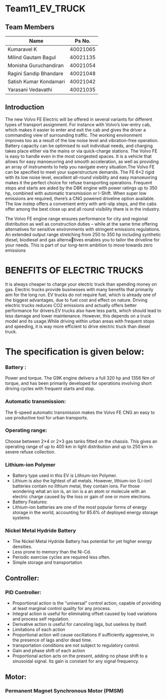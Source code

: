 # Team11_EV_TRUCK

## Team Members
| Name   |     Ps No.     |  
|----------|:-------------:|
|Kumaravel K|40021065|
|Milind Gautam Bagul|40021135|
|Monisha Guruchandiran | 40021054 | 
|Ragini Sandip Bhandare|40021048|
|Satish Kumar Kondamari|40021042|
|Yarasani Vedavathi|40021035|




## Introduction
The new Volvo FE Electric will be offered in several variants for different types of transport 
assignment. For instance with Volvo’s low-entry cab, which makes it easier to enter and exit the cab 
and gives the driver a commanding view of surrounding traffic. The working environment improves 
too as a result of the low noise level and vibration-free operation. Battery capacity can be optimised 
to suit individual needs, and charging takes place either via the mains or via quick-charge stations.
The Volvo FE is easy to handle even in 
the most congested spaces. It is a vehicle that allows for easy manoeuvring and 
smooth acceleration, as well as providing 
an array of instruments to help you navigate every situation.The Volvo FE can be specified to meet 
your superstructure demands. The FE 6×2 rigid with its low noise level, excellent all-round visibility and 
easy manoeuvring makes it the perfect choice for refuse transporting operations. Frequent stops and starts 
are aided by the D8K engine with power ratings up to 350 hp, combined with automatic transmission or 
I-Shift. When super low emissions are required, there’s a CNG powered driveline option available. The low 
instep offers a convenient entry with anti-slip steps, and the cabs offer among the best close up and all round visibility there is in the industry.

The Volvo FE engine range ensures 
performance for city and regional distribution as well as construction duties – while at the same time 
offering alternatives for sensitive environments with stringent emissions regulations. An extended 
output range stretching from 250 to 350 hp including synthetic diesel, biodiesel and gas alternatives enables you to tailor the driveline for your needs. This is part of our long-term ambition to move 
towards zero emissions

# BENEFITS OF ELECTRIC TRUCKS

It is always cheaper to charge your electric truck than spending money on gas. Electric trucks provide businesses with many benefits that primarily aim for the long run.
EV trucks do not require fuel, which is already one of the biggest advantages, due to fuel cost and effect on nature.
Driving electric trucks reduces CO2 emissions and actually offers better performance for drivers.EV trucks also have less parts, which should lead to less damage and lower maintenance. 
However, this depends on a truck model and its usage.While driving within urban areas with frequent stops and speeding, it is way more efficient to drive electric truck than diesel truck.
# The specification is given below:

### Battery :
Power and torque.
The G9K engine delivers a full 320 hp 
and 1356 Nm of torque, and has been 
primarily developed for operations 
involving short driving cycles with frequent starts and stop.
### Automatic transmission:
The 6-speed automatic transmission 
makes the Volvo FE CNG an easy to use 
productive tool for urban transports.
### Operating range:
Choose between 2×4 or 2×3 gas tanks 
fitted on the chassis. This gives an 
operating range of up to 400 km in light 
distribution and up to 250 km in severe 
refuse collection.

### Lithium-ion Polymer
-	Battery type used in this EV is Lithium-ion Polymer. 
-	Lithium is also the lightest of all metals. However, lithium-ion (Li-ion) batteries contain no lithium metal, they contain ions. For those wondering what an ion is, an ion is a an atom or molecule with an electric charge caused by the loss or gain of one or more electrons.
-	Battery Features:
-	Lithium-ion batteries are one of the most popular forms of energy storage in the world, accounting for 85.6% of deployed energy storage systems

###  Nickel Metal Hydride Battery
- The Nickel Metal Hydride Battery has potential for yet higher energy densities. 
- Less prone to memory than the Ni-Cd.
-  Periodic exercise cycles are required less often. 
-  Simple storage and transportation
## Controller:
### PID Controller:
- Proportional action is the “universal” control action, capable of providing at least marginal control quality for any process.
- Integral action is useful for eliminating offset caused by load variations and process self regulation.
- Derivative action is useful for canceling lags, but useless by itself.
- Limitations of each action
- Proportional action will cause oscillations if sufficiently aggressive, in the presence of lags and/or dead time.
-  transportation conditions are not subject to regulatory control.
-  Gain and phase shift of each action
-  Proportional action acts on the present, adding no phase shift to a sinusoidal signal. Its gain is constant for any signal frequency.

## Motor:
### Permanent Magnet Synchronous Motor (PMSM)

